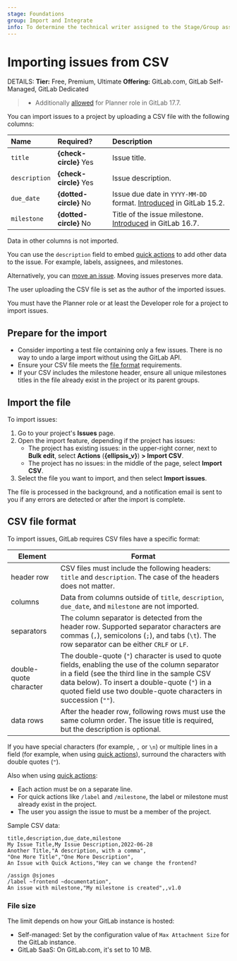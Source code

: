 ```yaml
---
stage: Foundations
group: Import and Integrate
info: To determine the technical writer assigned to the Stage/Group associated with this page, see https://handbook.gitlab.com/handbook/product/ux/technical-writing/#assignments
---
```


# Importing issues from CSV

DETAILS:
**Tier:** Free, Premium, Ultimate
**Offering:** GitLab.com, GitLab Self-Managed, GitLab Dedicated

> - Additionally [allowed](https://gitlab.com/gitlab-org/gitlab/-/merge_requests/169256) for Planner role in GitLab 17.7.

You can import issues to a project by uploading a CSV file with the following columns:

| Name          | Required?              | Description                                      |
|:--------------|:-----------------------|:-------------------------------------------------|
| `title`       | **{check-circle}** Yes | Issue title.                                     |
| `description` | **{check-circle}** Yes | Issue description.                               |
| `due_date`    | **{dotted-circle}** No | Issue due date in `YYYY-MM-DD` format. [Introduced](https://gitlab.com/gitlab-org/gitlab/-/merge_requests/91317) in GitLab 15.2. |
| `milestone`   | **{dotted-circle}** No | Title of the issue milestone. [Introduced](https://gitlab.com/gitlab-org/gitlab/-/merge_requests/112204) in GitLab 16.7.         |

Data in other columns is not imported.

You can use the `description` field to embed [quick actions](../quick_actions.md) to add other data to the issue.
For example, labels, assignees, and milestones.

Alternatively, you can [move an issue](managing_issues.md#move-an-issue). Moving issues preserves more data.

The user uploading the CSV file is set as the author of the imported issues.

You must have the Planner role or at least the Developer role for a project to import issues.

## Prepare for the import

- Consider importing a test file containing only a few issues. There is no way to undo a large import without using the GitLab API.
- Ensure your CSV file meets the [file format](#csv-file-format) requirements.
- If your CSV includes the milestone header, ensure all unique milestones titles in the file already exist in the project or its parent groups.

## Import the file

To import issues:

1. Go to your project's **Issues** page.
1. Open the import feature, depending if the project has issues:
   - The project has existing issues: in the upper-right corner, next to **Bulk edit**, select **Actions** (**{ellipsis_v}**) **> Import CSV**.
   - The project has no issues: in the middle of the page, select **Import CSV**.
1. Select the file you want to import, and then select **Import issues**.

The file is processed in the background, and a notification email is sent
to you if any errors are detected or after the import is complete.

## CSV file format

To import issues, GitLab requires CSV files have a specific format:

| Element                | Format |
|------------------------|--------|
| header row             | CSV files must include the following headers: `title` and `description`. The case of the headers does not matter. |
| columns                | Data from columns outside of `title`, `description`, `due_date`, and `milestone` are not imported. |
| separators             | The column separator is detected from the header row. Supported separator characters are commas (`,`), semicolons (`;`), and tabs (`\t`). The row separator can be either `CRLF` or `LF`. |
| double-quote character | The double-quote (`"`) character is used to quote fields, enabling the use of the column separator in a field (see the third line in the sample CSV data below). To insert a double-quote (`"`) in a quoted field use two double-quote characters in succession (`""`). |
| data rows              | After the header row, following rows must use the same column order. The issue title is required, but the description is optional. |

If you have special characters (for example, `,` or `\n`) or multiple lines in a field (for example,
when using [quick actions](../quick_actions.md)), surround the characters with double quotes (`"`).

Also when using [quick actions](../quick_actions.md):

- Each action must be on a separate line.
- For quick actions like `/label` and `/milestone`, the label or milestone must already exist in the project.
- The user you assign the issue to must be a member of the project.

Sample CSV data:

```plaintext
title,description,due_date,milestone
My Issue Title,My Issue Description,2022-06-28
Another Title,"A description, with a comma",
"One More Title","One More Description",
An Issue with Quick Actions,"Hey can we change the frontend?

/assign @sjones
/label ~frontend ~documentation",
An issue with milestone,"My milestone is created",,v1.0
```

### File size

The limit depends on how your GitLab instance is hosted:

- Self-managed: Set by the configuration value of `Max Attachment Size` for the GitLab instance.
- GitLab SaaS: On GitLab.com, it's set to 10 MB.
